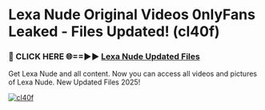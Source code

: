 # Lexa Nude Original Videos 0nlyFans Leaked - Files Updated! (cl40f)

<h3>🔴 CLICK HERE 🌐==►► <a href="https://tinyurl.com/5h6xmrr3" rel="nofollow">Lexa Nude Updated Files</a></h3>

Get Lexa Nude and all content. Now you can access all videos and pictures of Lexa Nude. New Updated Files 2025!

[![cl40f](https://i.imgur.com/KVD873Z.gif)](https://tinyurl.com/5h6xmrr3)
